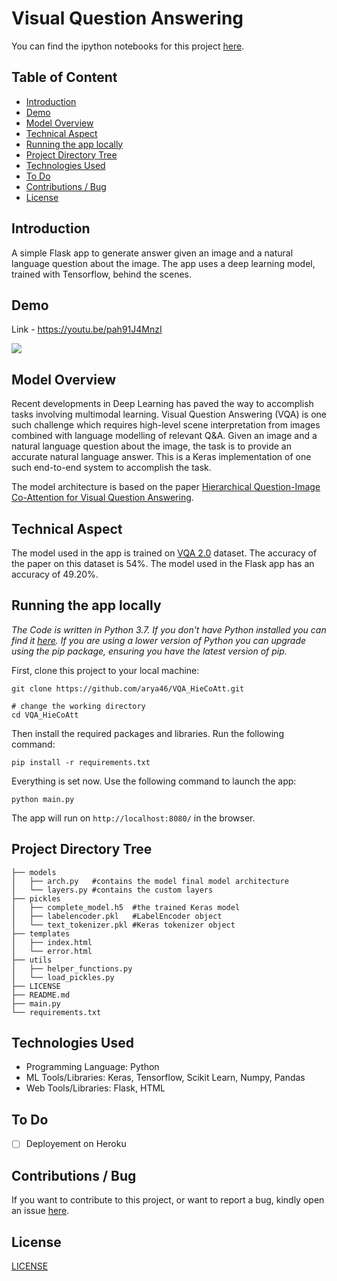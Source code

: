 # Visual Question Answering
You can find the ipython notebooks for this project [here](https://github.com/arya46/portfolio_notebooks/tree/master/Visual%20Question%20Answering).

## Table of Content
- [Introduction](#introduction)
- [Demo](#demo)
- [Model Overview](#model-overview)
- [Technical Aspect](#technical-aspect)
- [Running the app locally](#running-the-app-locally)
- [Project Directory Tree](#project-directory-tree)
- [Technologies Used](#technologies-used)
- [To Do](#to-do)
- [Contributions / Bug](#contributions--bug)
- [License](#license)

## Introduction
A simple Flask app to generate answer given an image and a natural language question about the image. The app uses a deep learning model, trained with Tensorflow, behind the scenes.

## Demo 
Link - https://youtu.be/pah91J4MnzI

[![](http://img.youtube.com/vi/pah91J4MnzI/0.jpg)](http://www.youtube.com/watch?v=pah91J4MnzI "Demo Video")

## Model Overview
Recent developments in Deep Learning has paved the way to accomplish tasks involving multimodal learning. Visual Question Answering (VQA) is one such challenge which requires high-level scene interpretation from images combined with language modelling of relevant Q&A. Given an image and a natural language question about the image, the task is to provide an accurate natural language answer. This is a Keras implementation of one such end-to-end system to accomplish the task.

The model architecture is based on the paper [Hierarchical Question-Image Co-Attention for Visual Question Answering](https://arxiv.org/pdf/1606.00061).

## Technical Aspect
The model used in the app is trained on [VQA 2.0](https://visualqa.org/download.html) dataset. The accuracy of the paper on this dataset is 54%. The model used in the Flask app has an accuracy of 49.20%.

## Running the app locally
*The Code is written in Python 3.7. If you don't have Python installed you can find it [here](https://www.python.org/downloads/). If you are using a lower version of Python you can upgrade using the pip package, ensuring you have the latest version of pip.*

First, clone this project to your local machine:
```
git clone https://github.com/arya46/VQA_HieCoAtt.git

# change the working directory
cd VQA_HieCoAtt
```
Then install the required packages and libraries. Run the following command:
```
pip install -r requirements.txt
```
Everything is set now. Use the following command to launch the app:
```
python main.py
```
The app will run on `http://localhost:8080/` in the browser.

## Project Directory Tree
```
├── models 
│   ├── arch.py   #contains the model final model architecture
│   └── layers.py #contains the custom layers
├── pickles 
│   ├── complete_model.h5  #the trained Keras model
│   ├── labelencoder.pkl   #LabelEncoder object
│   └── text_tokenizer.pkl #Keras tokenizer object
├── templates 
│   ├── index.html
│   └── error.html 
├── utils 
│   ├── helper_functions.py
│   └── load_pickles.py
├── LICENSE
├── README.md
├── main.py
└── requirements.txt
```
## Technologies Used
- Programming Language: Python
- ML Tools/Libraries: Keras, Tensorflow, Scikit Learn, Numpy, Pandas
- Web Tools/Libraries: Flask, HTML

## To Do
- [ ] Deployement on Heroku

## Contributions / Bug
If you want to contribute to this project, or want to report a bug, kindly open an issue [here](https://github.com/arya46/VQA_HieCoAtt/issues/new).

## License
[LICENSE](https://github.com/arya46/VQA_HieCoAtt/blob/master/LICENSE)
